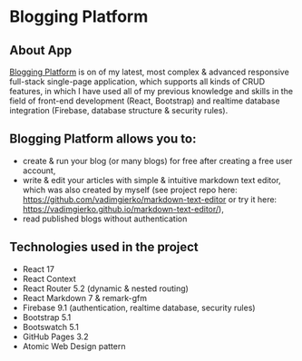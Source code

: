# Blogging Platform

## About App
[Blogging Platform](https://vadimgierko.github.io/blogging-platform/) is on of my latest, most complex & advanced responsive full-stack single-page application, which supports all kinds of CRUD features, in which I have used all of my previous knowledge and skills in the field of front-end development (React, Bootstrap) and realtime database integration (Firebase, database structure & security rules).

## Blogging Platform allows you to:

- create & run your blog (or many blogs) for free after creating a free user account,
- write & edit your articles with simple & intuitive markdown text editor, which was also created by myself (see project repo here: https://github.com/vadimgierko/markdown-text-editor or try it here: https://vadimgierko.github.io/markdown-text-editor/),
- read published blogs without authentication

## Technologies used in the project

- React 17
- React Context
- React Router 5.2 (dynamic & nested routing)
- React Markdown 7 & remark-gfm
- Firebase 9.1 (authentication, realtime database, security rules)
- Bootstrap 5.1
- Bootswatch 5.1
- GitHub Pages 3.2
- Atomic Web Design pattern